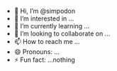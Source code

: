- 👋 Hi, I’m @simpodon
- 👀 I’m interested in ...
- 🌱 I’m currently learning ...
- 💞️ I’m looking to collaborate on ...
- 📫 How to reach me ...
- 😄 Pronouns: ...
- ⚡ Fun fact: ...nothing

<!---
simpodon/simpodon is a ✨ special ✨ repository because its `README.md` (this file) appears on your GitHub profile.
You can click the Preview link to take a look at your changes.
--->
